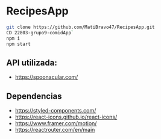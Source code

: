 # RecipesApp

```bash
git clone https://github.com/MatiBravo47/RecipesApp.git
CD 22803-grupo9-comidApp`
npm i
npm start
```


## API utilizada:
- https://spoonacular.com/


## Dependencias

- https://styled-components.com/
- https://react-icons.github.io/react-icons/
- https://www.framer.com/motion/
- https://reactrouter.com/en/main
